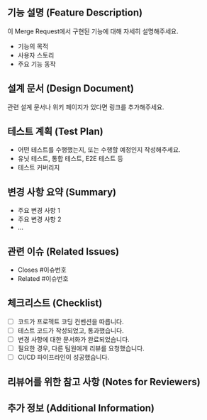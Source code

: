 ## 기능 설명 (Feature Description)

이 Merge Request에서 구현된 기능에 대해 자세히 설명해주세요.

- 기능의 목적
- 사용자 스토리
- 주요 기능 동작

## 설계 문서 (Design Document)

관련 설계 문서나 위키 페이지가 있다면 링크를 추가해주세요.

## 테스트 계획 (Test Plan)

- 어떤 테스트를 수행했는지, 또는 수행할 예정인지 작성해주세요.
- 유닛 테스트, 통합 테스트, E2E 테스트 등
- 테스트 커버리지

## 변경 사항 요약 (Summary)

- 주요 변경 사항 1
- 주요 변경 사항 2
- ...

## 관련 이슈 (Related Issues)

- Closes #이슈번호
- Related #이슈번호

## 체크리스트 (Checklist)

- [ ] 코드가 프로젝트 코딩 컨벤션을 따릅니다.
- [ ] 테스트 코드가 작성되었고, 통과했습니다.
- [ ] 변경 사항에 대한 문서화가 완료되었습니다.
- [ ] 필요한 경우, 다른 팀원에게 리뷰를 요청했습니다.
- [ ] CI/CD 파이프라인이 성공했습니다.

## 리뷰어를 위한 참고 사항 (Notes for Reviewers)

## 추가 정보 (Additional Information)